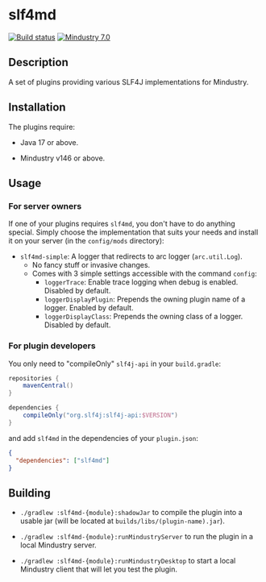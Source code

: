 # slf4md

[![Build status](https://github.com/xpdustry/template-plugin/actions/workflows/build.yml/badge.svg?branch=master&event=push)](https://github.com/xpdustry/template-plugin/actions/workflows/build.yml)
[![Mindustry 7.0](https://img.shields.io/badge/Mindustry-7.0-ffd37f)](https://github.com/Anuken/Mindustry/releases)

## Description

A set of plugins providing various SLF4J implementations for Mindustry.

## Installation

The plugins require:

- Java 17 or above.

- Mindustry v146 or above.

## Usage

### For server owners

If one of your plugins requires `slf4md`, you don't have to do anything special.
Simply choose the implementation that suits your needs and install it on your server (in the `config/mods` directory):

- `slf4md-simple`: A logger that redirects to arc logger (`arc.util.Log`). 
  - No fancy stuff or invasive changes. 
  - Comes with 3 simple settings accessible with the command `config`:
    - `loggerTrace`: Enable trace logging when debug is enabled. Disabled by default.
    - `loggerDisplayPlugin`: Prepends the owning plugin name of a logger. Enabled by default.
    - `loggerDisplayClass`: Prepends the owning class of a logger. Disabled by default.

### For plugin developers

You only need to "compileOnly" `slf4j-api` in your `build.gradle`:

```gradle
repositories {
    mavenCentral()
}

dependencies {
    compileOnly("org.slf4j:slf4j-api:$VERSION")
}
```

and add `slf4md` in the dependencies of your `plugin.json`:

```json
{
  "dependencies": ["slf4md"]
}
```

## Building

- `./gradlew :slf4md-{module}:shadowJar` to compile the plugin into a usable jar (will be located
  at `builds/libs/(plugin-name).jar`).

- `./gradlew :slf4md-{module}:runMindustryServer` to run the plugin in a local Mindustry server.

- `./gradlew :slf4md-{module}:runMindustryDesktop` to start a local Mindustry client that will let you test the plugin.

